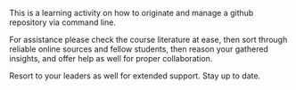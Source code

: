 This is a learning activity on how to originate and manage a github repository via command line.
 
For assistance please check the course literature at ease, then sort through reliable online sources and fellow students, then reason your gathered insights, and offer help as well for proper collaboration.

 Resort to your leaders as well for extended support. Stay up to date.
